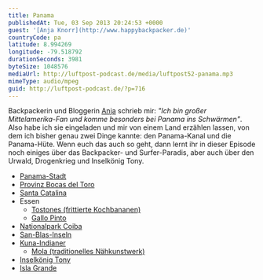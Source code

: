 ```yaml
---
title: Panama
publishedAt: Tue, 03 Sep 2013 20:24:53 +0000
guest: '[Anja Knorr](http://www.happybackpacker.de)'
countryCode: pa
latitude: 8.994269
longitude: -79.518792
durationSeconds: 3981
byteSize: 1048576
mediaUrl: http://luftpost-podcast.de/media/luftpost52-panama.mp3
mimeType: audio/mpeg
guid: http://luftpost-podcast.de/?p=716
---
```


Backpackerin und Bloggerin [Anja](http://www.happybackpacker.de) schrieb mir: _"Ich bin großer Mittelamerika-Fan und komme besonders bei Panama ins Schwärmen"_. Also habe ich sie eingeladen und mir von einem Land erzählen lassen, von dem ich bisher genau zwei Dinge kannte: den Panama-Kanal und die Panama-Hüte. Wenn euch das auch so geht, dann lernt ihr in dieser Episode noch einiges über das Backpacker- und Surfer-Paradis, aber auch über den Urwald, Drogenkrieg und Inselkönig Tony. 
* [Panama-Stadt](http://de.wikipedia.org/wiki/Panama-Stadt)
* [Provinz Bocas del Toro](http://de.wikipedia.org/wiki/Provinz%5FBocas%5Fdel%5FToro)
* [Santa Catalina](http://www.happybackpacker.de/reiseberichte/1065-santa-catalina-surfen-in-panama.html)
* Essen  
   * [Tostones (frittierte Kochbananen)](http://en.wikipedia.org/wiki/Tostones)  
   * [Gallo Pinto](http://de.wikipedia.org/wiki/Gallo%5FPinto)
* [Nationalpark Coiba](http://de.wikipedia.org/wiki/Nationalpark%5FCoiba)
* [San-Blas-Inseln](http://www.happybackpacker.de/reiseberichte/3860-schon-ist-es-in-panama-trauminseln-san-blas.html)
* [Kuna-Indianer](http://de.wikipedia.org/wiki/Kuna%5F%28Ethnie%29)  
   * [Mola (traditionelles Nähkunstwerk)](http://de.wikipedia.org/wiki/Mola%5F%28N%C3%A4hkunstwerk%29)
* [Inselkönig Tony](http://www.happybackpacker.de/wp-content/uploads/Tony-Island-c-Anja-Knorr.jpg)
* [Isla Grande](http://www.travelpanama.eu/inseln-in-panama/isla-grande.html)
